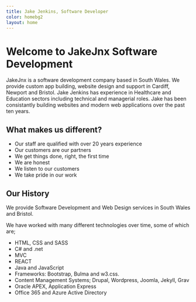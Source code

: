 ```yaml
---
title: Jake Jenkins, Software Developer
color: homebg2
layout: home
---
```


<h1>Welcome to JakeJnx Software Development</h1>
<p>
JakeJnx is a software development company based in South Wales.  We provide custom app building, website design and support in Cardiff, Newport and Bristol. Jake Jenkins has experience in Healthcare and Education sectors including technical and managerial roles. Jake has been consistantly building websites and modern web applications over the past ten years.</p>

<h2>What makes us different?</h2>
<ul class="w3-ul">
<li>Our staff are qualified with over 20 years experience</li>
<li>Our customers are our partners</li>
<li>We get things done, right, the first time</li>
<li>We are honest</li>
<li>We listen to our customers</li>
<li>We take pride in our work</li>

</ul>

<h2>Our History</h2>
<p>We provide Software Development and Web Design services in South Wales and Bristol.</p>
<p>We have worked with many different technologies over time, some of which are;</p>
<ul class="w3-ul">
<li>HTML, CSS and SASS</li>
<li>C# and .net</li>
<li>MVC</li>
<li>REACT</li>
<li>Java and JavaScript</li>
<li>Frameworks: Bootstrap, Bulma and w3.css.</li>
<li>Content Management Systems; Drupal, Wordpress, Joomla, Jekyll, Grav</li>
<li>Oracle APEX, Application Express</li>
<li>Office 365 and Azure Active Directory</li>
</ul>